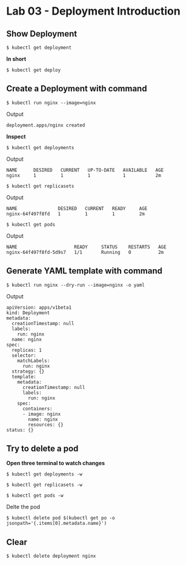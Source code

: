 # Lab 03 - Deployment Introduction

## Show Deployment

```
$ kubectl get deployment
```

__In short__

```
$ kubectl get deploy
```

## Create a Deployment with command

```
$ kubectl run nginx --image=nginx
```

Output

```
deployment.apps/nginx created
```

__Inspect__

```
$ kubectl get deployments
```

Output

```
NAME      DESIRED   CURRENT   UP-TO-DATE   AVAILABLE   AGE
nginx     1         1         1            1           2m
```

```
$ kubectl get replicasets
```

Output

```
NAME               DESIRED   CURRENT   READY     AGE
nginx-64f497f8fd   1         1         1         2m
```

```
$ kubectl get pods
```

Output

```
NAME                     READY     STATUS    RESTARTS   AGE
nginx-64f497f8fd-5d9s7   1/1       Running   0          2m
```

## Generate YAML template with command

```
$ kubectl run nginx --dry-run --image=nginx -o yaml
```

Output

```
apiVersion: apps/v1beta1
kind: Deployment
metadata:
  creationTimestamp: null
  labels:
    run: nginx
  name: nginx
spec:
  replicas: 1
  selector:
    matchLabels:
      run: nginx
  strategy: {}
  template:
    metadata:
      creationTimestamp: null
      labels:
        run: nginx
    spec:
      containers:
      - image: nginx
        name: nginx
        resources: {}
status: {}
```

## Try to delete a pod

__Open three terminal to watch changes__

```
$ kubectl get deployments -w
```

```
$ kubectl get replicasets -w
```

```
$ kubectl get pods -w
```

Delte the pod

```
$ kubectl delete pod $(kubectl get po -o jsonpath='{.items[0].metadata.name}')
```

## Clear

```
$ kubectl delete deployment nginx
```
